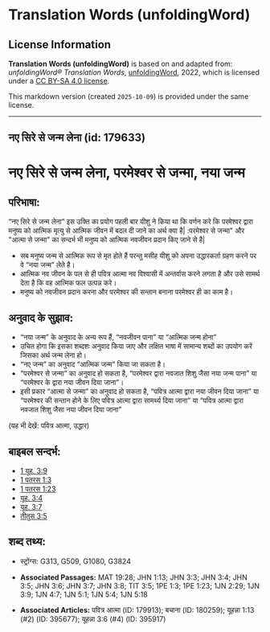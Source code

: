 # Translation Words (unfoldingWord)

## License Information

**Translation Words (unfoldingWord)** is based on and adapted from: _unfoldingWord® Translation Words_, [unfoldingWord](https://unfoldingword.org/utw), 2022, which is licensed under a [CC BY-SA 4.0 license](https://creativecommons.org/licenses/by-sa/4.0/legalcode.en).

This markdown version (created `2025-10-09`) is provided under the same license.



--------------------------------

## नए सिरे से जन्म लेना (id: 179633)

नए सिरे से जन्म लेना, परमेश्‍वर से जन्मा, नया जन्म
==================================================

परिभाषा:
--------

“नए सिरे से जन्म लेना” इस उक्ति का प्रयोग पहली बार यीशु ने किया था कि वर्णन करे कि परमेश्वर द्वारा मनुष्य को आत्मिक मृत्यु से आत्मिक जीवन में बदल दी जाने का अर्थ क्या है\| :परमेश्वर से जन्मा" और "आत्मा से जन्मा" का सन्दर्भ भी मनुष्य को आत्मिक नवजीवन प्रदान किए जाने से है\|

* सब मनुष्य जन्म से आत्मिक रूप से मृत होते हैं परन्तु मसीह यीशु को अपना उद्धारकर्ता ग्रहण करने पर वे “नया जन्म” लेते है।
* आत्मिक नव जीवन के पल से ही पवित्र आत्मा नव विश्वासी में अन्तर्वास करने लगता है और उसे सामर्थ देता है कि वह आत्मिक फल उत्पन्न करे।
* मनुष्य को नवजीवन प्रदान करना और परमेश्वर की सन्तान बनाना परमेश्वर ही का काम है।

अनुवाद के सुझाव:
----------------

* “नया जन्म” के अनुवाद के अन्य रूप हैं, “नवजीवन पाना” या “आत्मिक जन्म होना”
* उचित होगा कि इसका शब्दशः अनुवाद किया जाए और लक्षित भाषा में सामान्य शब्दों का उपयोग करें जिसका अर्थ जन्म लेना हो।
* “नए जन्म” का अनुवाद “आत्मिक जन्म” किया जा सकता है।
* “परमेश्वर से जन्मा” का अनुवाद हो सकता है, “परमेश्वर द्वारा नवजात शिशु जैसा नया जन्म पाना” या “परमेश्वर के द्वारा नया जीवन दिया जाना”।
* इसी प्रकार “आत्मा से जन्मा” का अनुवाद हो सकता है, “पवित्र आत्मा द्वारा नया जीवन दिया जाना” या “परमेश्वर की सन्तान होने के लिए पवित्र आत्मा द्वारा सामर्थ्य दिया जाना” या “पवित्र आत्मा द्वारा नवजात शिशु जैसा नया जीवन दिया जाना”

(यह भी देखें: पवित्र आत्मा, उद्धार)

बाइबल सन्दर्भ:
--------------

* [1 यूह. 3:9](https://ref.ly/1John0:0)
* [1 पतरस 1:3](https://ref.ly/1Pet0:0)
* [1 पतरस 1:23](https://ref.ly/1Pet0:0)
* [यूह. 3:4](https://ref.ly/John3:4)
* [यूह. 3:7](https://ref.ly/John3:7)
* [तीतुस 3:5](https://ref.ly/Titus3:5)

शब्द तथ्य:
----------

* स्ट्रोंग्स: G313, G509, G1080, G3824

* **Associated Passages:** MAT 19:28; JHN 1:13; JHN 3:3; JHN 3:4; JHN 3:5; JHN 3:6; JHN 3:7; JHN 3:8; TIT 3:5; 1PE 1:3; 1PE 1:23; 1JN 2:29; 1JN 3:9; 1JN 4:7; 1JN 5:1; 1JN 5:4; 1JN 5:18
* **Associated Articles:** पवित्र आत्मा (ID: 179913); बचाना (ID: 180259); यूहन्ना 1:13 (#2) (ID: 395677); यूहन्ना 3:6 (#4) (ID: 395917)

